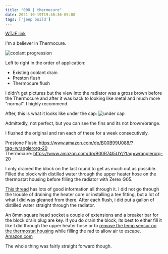 ```yaml
---
title: "008 | thermocure"
date: 2021-10-19T19:40:36-05:00
tags: ['jeep build']
---
```

[WTJF link](https://wranglertjforum.com/threads/prndls-tj-build-ii-the-green-one.55717/post-985175)

I'm a believer in Thermocure.

![coolant progression](/build-thread/img/PXL_20211019_184938029.MP.jpg)

Left to right in the order of application:
- Existing coolant drain
- Preston flush
- Thermocure flush
  
I didn't get pictures but the view into the radiator was a gross brown before the Thermocure and after it was back to looking like metal and much more "normal". I highly recommend.

After, this is what it looks like under the cap:
![under cap](/build-thread/img/PXL_20211026_010504472.MP.jpg)

Admittedly, not perfect, but you can see the fins and its not brown/orange.

I flushed the original and ran each of these for a week consecutively.

Prestone Flush: https://www.amazon.com/dp/B00B99U088/?tag=wranglerorg-20  
Thermocure: https://www.amazon.com/dp/B00R74I5UY/?tag=wranglerorg-20  

I only drained the block on the last round to get as much out as possible. Filled the block with distilled water through the upper heater hose on the thermostat housing before filling the radiator with Zerex G05.

[This thread](https://wranglertjforum.com/threads/how-to-flush-the-cooling-system-on-your-jeep-wrangler-tj.1737/) has lots of good information all through it. I did not go through the trouble of draining the heater core or installing a tee fitting, but a lot of what I did was gleaned from there. After each flush, i did put a gallon of distilled water straight through the radiator.

An 8mm square head socket a couple of extensions and a breaker bar for the block drain plug are key. If you do drain the block, its best to either fill it like I did through the upper heater hose or to [remove the temp sensor on the thermostat housing](https://wranglertjforum.com/threads/how-to-flush-the-cooling-system-on-your-jeep-wrangler-tj.1737/post-35787) while filling the rad to allow air to escape.
[Amazon.com](https://www.amazon.com/gp/product/B00FRLBF4M/?tag=wranglerorg-20)

The whole thing was fairly straight forward though.